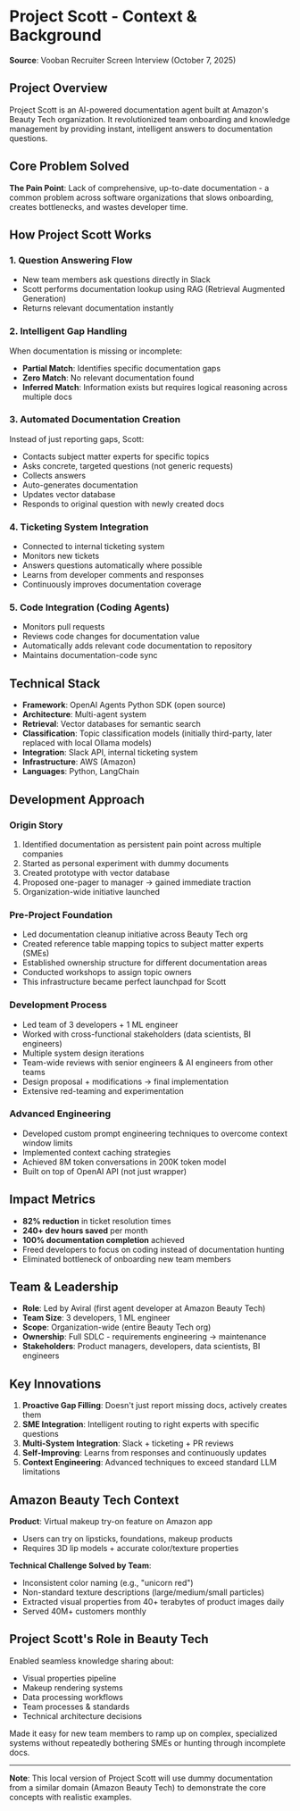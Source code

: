 # Project Scott - Context & Background

**Source**: Vooban Recruiter Screen Interview (October 7, 2025)

## Project Overview

Project Scott is an AI-powered documentation agent built at Amazon's Beauty Tech organization. It revolutionized team onboarding and knowledge management by providing instant, intelligent answers to documentation questions.

## Core Problem Solved

**The Pain Point**: Lack of comprehensive, up-to-date documentation - a common problem across software organizations that slows onboarding, creates bottlenecks, and wastes developer time.

## How Project Scott Works

### 1. Question Answering Flow
- New team members ask questions directly in Slack
- Scott performs documentation lookup using RAG (Retrieval Augmented Generation)
- Returns relevant documentation instantly

### 2. Intelligent Gap Handling
When documentation is missing or incomplete:
- **Partial Match**: Identifies specific documentation gaps
- **Zero Match**: No relevant documentation found
- **Inferred Match**: Information exists but requires logical reasoning across multiple docs

### 3. Automated Documentation Creation
Instead of just reporting gaps, Scott:
- Contacts subject matter experts for specific topics
- Asks concrete, targeted questions (not generic requests)
- Collects answers
- Auto-generates documentation
- Updates vector database
- Responds to original question with newly created docs

### 4. Ticketing System Integration
- Connected to internal ticketing system
- Monitors new tickets
- Answers questions automatically where possible
- Learns from developer comments and responses
- Continuously improves documentation coverage

### 5. Code Integration (Coding Agents)
- Monitors pull requests
- Reviews code changes for documentation value
- Automatically adds relevant code documentation to repository
- Maintains documentation-code sync

## Technical Stack

- **Framework**: OpenAI Agents Python SDK (open source)
- **Architecture**: Multi-agent system
- **Retrieval**: Vector databases for semantic search
- **Classification**: Topic classification models (initially third-party, later replaced with local Ollama models)
- **Integration**: Slack API, internal ticketing system
- **Infrastructure**: AWS (Amazon)
- **Languages**: Python, LangChain

## Development Approach

### Origin Story
1. Identified documentation as persistent pain point across multiple companies
2. Started as personal experiment with dummy documents
3. Created prototype with vector database
4. Proposed one-pager to manager → gained immediate traction
5. Organization-wide initiative launched

### Pre-Project Foundation
- Led documentation cleanup initiative across Beauty Tech org
- Created reference table mapping topics to subject matter experts (SMEs)
- Established ownership structure for different documentation areas
- Conducted workshops to assign topic owners
- This infrastructure became perfect launchpad for Scott

### Development Process
- Led team of 3 developers + 1 ML engineer
- Worked with cross-functional stakeholders (data scientists, BI engineers)
- Multiple system design iterations
- Team-wide reviews with senior engineers & AI engineers from other teams
- Design proposal + modifications → final implementation
- Extensive red-teaming and experimentation

### Advanced Engineering
- Developed custom prompt engineering techniques to overcome context window limits
- Implemented context caching strategies
- Achieved 8M token conversations in 200K token model
- Built on top of OpenAI API (not just wrapper)

## Impact Metrics

- **82% reduction** in ticket resolution times
- **240+ dev hours saved** per month
- **100% documentation completion** achieved
- Freed developers to focus on coding instead of documentation hunting
- Eliminated bottleneck of onboarding new team members

## Team & Leadership

- **Role**: Led by Aviral (first agent developer at Amazon Beauty Tech)
- **Team Size**: 3 developers, 1 ML engineer
- **Scope**: Organization-wide (entire Beauty Tech org)
- **Ownership**: Full SDLC - requirements engineering → maintenance
- **Stakeholders**: Product managers, developers, data scientists, BI engineers

## Key Innovations

1. **Proactive Gap Filling**: Doesn't just report missing docs, actively creates them
2. **SME Integration**: Intelligent routing to right experts with specific questions
3. **Multi-System Integration**: Slack + ticketing + PR reviews
4. **Self-Improving**: Learns from responses and continuously updates
5. **Context Engineering**: Advanced techniques to exceed standard LLM limitations

## Amazon Beauty Tech Context

**Product**: Virtual makeup try-on feature on Amazon app
- Users can try on lipsticks, foundations, makeup products
- Requires 3D lip models + accurate color/texture properties

**Technical Challenge Solved by Team**:
- Inconsistent color naming (e.g., "unicorn red")
- Non-standard texture descriptions (large/medium/small particles)
- Extracted visual properties from 40+ terabytes of product images daily
- Served 40M+ customers monthly

## Project Scott's Role in Beauty Tech

Enabled seamless knowledge sharing about:
- Visual properties pipeline
- Makeup rendering systems
- Data processing workflows
- Team processes & standards
- Technical architecture decisions

Made it easy for new team members to ramp up on complex, specialized systems without repeatedly bothering SMEs or hunting through incomplete docs.

---

**Note**: This local version of Project Scott will use dummy documentation from a similar domain (Amazon Beauty Tech) to demonstrate the core concepts with realistic examples.

